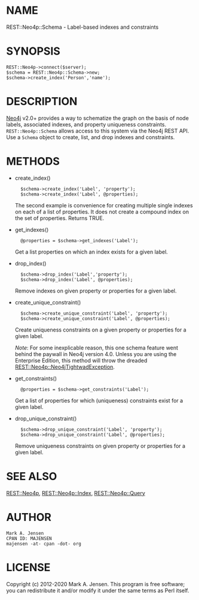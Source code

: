 # NAME

REST::Neo4p::Schema - Label-based indexes and constraints

# SYNOPSIS

    REST::Neo4p->connect($server);
    $schema = REST::Neo4p::Schema->new;
    $schema->create_index('Person','name');
    

# DESCRIPTION

[Neo4j](http://neo4j.org) v2.0+ provides a way to schematize the graph
on the basis of node labels, associated indexes, and property
uniqueness constraints. `REST::Neo4p::Schema` allows access to this
system via the Neo4j REST API. Use a `Schema` object to create, list,
and drop indexes and constraints.

# METHODS

- create\_index()

        $schema->create_index('Label', 'property');
        $schema->create_index('Label', @properties);

    The second example is convenience for creating multiple single indexes
    on each of a list of properties. It does not create a compound index
    on the set of properties. Returns TRUE.

- get\_indexes()

        @properties = $schema->get_indexes('Label');

    Get a list properties on which an index exists for a given label.

- drop\_index()

        $schema->drop_index('Label','property');
        $schema->drop_index('Label', @properties);

    Remove indexes on given property or properties for a given label.

- create\_unique\_constraint()

        $schema->create_unique_constraint('Label', 'property');
        $schema->create_unique_constraint('Label', @properties);

    Create uniqueness constraints on a given property or properties for a
    given label.

    _Note_: For some inexplicable reason, this one schema feature went behind
    the paywall in Neo4j version 4.0. Unless you are using the Enterprise
    Edition, this method will throw the dreaded
    [REST::Neo4p::Neo4jTightwadException](/lib/REST/Neo4p/Neo4jTightwadException.md).

- get\_constraints()

        @properties = $schema->get_constraints('Label');

    Get a list of properties for which (uniqueness) constraints exist for
    a given label.

- drop\_unique\_constraint()

        $schema->drop_unique_constraint('Label', 'property');
        $schema->drop_unique_constraint('Label', @properties);

    Remove uniqueness constraints on given property or properties for a
    given label.

# SEE ALSO

[REST::Neo4p](/lib/REST/Neo4p.md), [REST::Neo4p::Index](/lib/REST/Neo4p/Index.md), [REST::Neo4p::Query](/lib/REST/Neo4p/Query.md)

# AUTHOR

    Mark A. Jensen
    CPAN ID: MAJENSEN
    majensen -at- cpan -dot- org

# LICENSE

Copyright (c) 2012-2020 Mark A. Jensen. This program is free software; you
can redistribute it and/or modify it under the same terms as Perl
itself.
